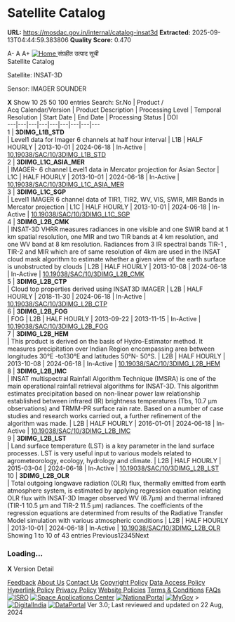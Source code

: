 # Satellite Catalog

**URL:** https://mosdac.gov.in/internal/catalog-insat3d
**Extracted:** 2025-09-13T04:44:59.383806
**Quality Score:** 0.470

A- A A+
[ ![Home](https://mosdac.gov.in/sites/default/files/mosdac_small.png) ](https://mosdac.gov.in/ "Home")
संग्रहीत उत्पाद सूची   
Satellite Catalog  

Satellite: INSAT-3D   

Sensor: IMAGER SOUNDER   
  

**X**
Show 10 25 50 100 entries
Search:
Sr.No | Product /  
Acq Calendar/Version  | Product Description | Processing Level | Temporal Resolution | Start Date | End Date | Processing Status | DOI  
---|---|---|---|---|---|---|---|---  
1 |  **3DIMG_L1B_STD**  
| Level1 data for Imager 6 channels at half hour interval | L1B | HALF HOURLY | 2013-10-01 | 2024-06-18 | In-Active | [10.19038/SAC/10/3DIMG_L1B_STD](https://dx.doi.org/10.19038/SAC/10/3DIMG_L1B_STD)  
2 |  **3DIMG_L1C_ASIA_MER**  
| IMAGER- 6 channel Level1 data in Mercator projection for Asian Sector | L1C | HALF HOURLY | 2013-10-01 | 2024-06-18 | In-Active | [10.19038/SAC/10/3DIMG_L1C_ASIA_MER](https://dx.doi.org/10.19038/SAC/10/3DIMG_L1C_ASIA_MER)  
3 |  **3DIMG_L1C_SGP**  
| Level1 IMAGER 6 channel data of TIR1, TIR2, WV, VIS, SWIR, MIR Bands in Mercator projection | L1C | HALF HOURLY | 2013-10-01 | 2024-06-18 | In-Active | [10.19038/SAC/10/3DIMG_L1C_SGP](https://dx.doi.org/10.19038/SAC/10/3DIMG_L1C_SGP)  
4 |  **3DIMG_L2B_CMK**  
| INSAT-3D VHRR measures radiances in one visible and one SWIR band at 1 km spatial resolution, one MIR and two TIR bands at 4 km resolution, and one WV band at 8 km resolution. Radiances from 3 IR spectral bands TIR-1 , TIR-2 and MIR which are of same resolution of 4km are used in the INSAT cloud mask algorithm to estimate whether a given view of the earth surface is unobstructed by clouds | L2B | HALF HOURLY | 2013-10-08 | 2024-06-18 | In-Active | [10.19038/SAC/10/3DIMG_L2B_CMK](https://dx.doi.org/10.19038/SAC/10/3DIMG_L2B_CMK)  
5 |  **3DIMG_L2B_CTP**  
| Cloud top properties derived using INSAT3D IMAGER | L2B | HALF HOURLY | 2018-11-30 | 2024-06-18 | In-Active | [10.19038/SAC/10/3DIMG_L2B_CTP](https://dx.doi.org/10.19038/SAC/10/3DIMG_L2B_CTP)  
6 |  **3DIMG_L2B_FOG**  
| FOG | L2B | HALF HOURLY | 2013-09-22 | 2013-11-15 | In-Active | [10.19038/SAC/10/3DIMG_L2B_FOG](https://dx.doi.org/10.19038/SAC/10/3DIMG_L2B_FOG)  
7 |  **3DIMG_L2B_HEM**  
| This product is derived on the basis of Hydro-Estimator method. It measures precipitation over Indian Region encompassing area between longitudes 30°E -to130°E and latitudes 50°N- 50°S. | L2B | HALF HOURLY | 2013-10-08 | 2024-06-18 | In-Active | [10.19038/SAC/10/3DIMG_L2B_HEM](https://dx.doi.org/10.19038/SAC/10/3DIMG_L2B_HEM)  
8 |  **3DIMG_L2B_IMC**  
| INSAT multispectral Rainfall Algorithm Technique (IMSRA) is one of the main operational rainfall retrieval algorithms for INSAT-3D. This algorithm estimates precipitation based on non-linear power law relationship established between infrared (IR) brightness temperatures (Tbs, 10.7 µm observations) and TRMM-PR surface rain rate. Based on a number of case studies and research works carried out, a further refinement of the algorithm was made.  | L2B | HALF HOURLY | 2016-01-01 | 2024-06-18 | In-Active | [10.19038/SAC/10/3DIMG_L2B_IMC](https://dx.doi.org/10.19038/SAC/10/3DIMG_L2B_IMC)  
9 |  **3DIMG_L2B_LST**  
| Land surface temperature (LST) is a key parameter in the land surface processes. LST is very useful input to various models related to agrometeorology, ecology, hydrology and climate. | L2B | HALF HOURLY | 2015-03-04 | 2024-06-18 | In-Active | [10.19038/SAC/10/3DIMG_L2B_LST](https://dx.doi.org/10.19038/SAC/10/3DIMG_L2B_LST)  
10 |  **3DIMG_L2B_OLR**  
| Total outgoing longwave radiation (OLR) flux, thermally emitted from earth atmosphere system, is estimated by applying regression equation relating OLR flux with INSAT-3D Imager observed WV (6.7&#956;m) and thermal infrared (TIR-1 10.5 &#956;m and TIR-2 11.5 &#956;m) radiances. The coefficients of the regression equations are determined from results of the Radiative Transfer Model simulation with various atmospheric conditions | L2B | HALF HOURLY | 2013-10-01 | 2024-06-18 | In-Active | [10.19038/SAC/10/3DIMG_L2B_OLR](https://dx.doi.org/10.19038/SAC/10/3DIMG_L2B_OLR)  
Showing 1 to 10 of 43 entries
Previous12345Next
### Loading...
**X**
Version Detail
  

[](javascript:void\(0\);)
[Feedback](https://mosdac.gov.in/mosdac-feedback)
[About Us](https://mosdac.gov.in/about-us)
[Contact Us](https://mosdac.gov.in/contact-us)
[Copyright Policy](https://mosdac.gov.in/copyright-policy)
[Data Access Policy](https://mosdac.gov.in/data-access-policy)
[Hyperlink Policy](https://mosdac.gov.in/hyperlink-policy)
[Privacy Policy](https://mosdac.gov.in/privacy-policy)
[Website Policies](https://mosdac.gov.in/website-policies)
[Terms & Conditions](https://mosdac.gov.in/terms-conditions)
[FAQs](https://mosdac.gov.in/faq-page)
[![ISRO](https://mosdac.gov.in/sites/default/files/styles/thumbnail/public/logo-transparent.png?itok=IUS20l-w)](http://www.isro.gov.in) [![Space Applications Center](https://mosdac.gov.in/sites/default/files/styles/thumbnail/public/saclogo.png?itok=_Jv4AuIn)](http://www.sac.gov.in) [![NationalPortal](https://mosdac.gov.in/sites/default/files/styles/thumbnail/public/india-gov_0.png?itok=yssAPH3m)](http://www.india.gov.in) [![MyGov](https://mosdac.gov.in/sites/default/files/styles/thumbnail/public/mygov_0.png?itok=Po-dzdT3)](http://mygov.in/) >[![DigitalIndia](https://mosdac.gov.in/sites/default/files/styles/thumbnail/public/digital-india_0.png?itok=ntlP7atE)](http://www.digitalindia.gov.in/) [![DataPortal](https://mosdac.gov.in/sites/default/files/styles/thumbnail/public/data-gov.png?itok=qYA78FgB)](http://data.gov.in)
Ver 3.0; Last reviewed and updated on 22 Aug, 2024 
